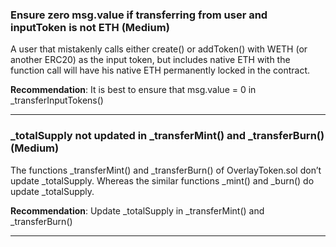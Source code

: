 ### Ensure zero msg.value if transferring from user and inputToken is not ETH (Medium)

A user that mistakenly calls either create() or addToken() with WETH (or
another ERC20) as the input token, but includes native ETH with the function call will have his native ETH permanently locked in the contract.

**Recommendation**: It is best to ensure that msg.value = 0 in _transferInputTokens()

---
### _totalSupply not updated in _transferMint() and _transferBurn() (Medium)

The functions _transferMint() and _transferBurn() of OverlayToken.sol
don’t update _totalSupply. Whereas the similar functions _mint() and
_burn() do update _totalSupply.

**Recommendation**: Update _totalSupply in _transferMint() and _transferBurn()

---
